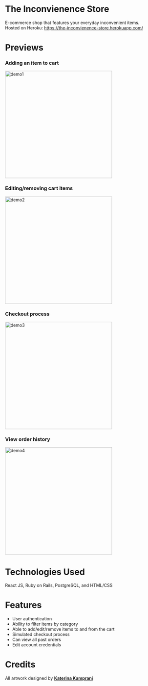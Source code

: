 # The Inconvienence Store
E-commerce shop that features your everyday inconvenient items. <br/>
Hosted on Heroku: https://the-inconvienence-store.herokuapp.com/


# Previews
### Adding an item to cart
<img height="350px" src="https://media.giphy.com/media/hGzIx0XucoxloUpGTM/giphy.gif" alt="demo1">

### Editing/removing cart items
<img height="350px" src="https://media.giphy.com/media/AzxSAsU4lk2eKQ8EZN/giphy.gif" alt="demo2">

### Checkout process
<img height="350px" src="https://media.giphy.com/media/mtHLTwMdWLOaC5AEj1/giphy.gif" alt="demo3">

### View order history
<img height="350px" src="https://media.giphy.com/media/XeLx3PYnqxsaRvFEU3/giphy.gif" alt="demo4">

# Technologies Used

React JS, Ruby on Rails, PostgreSQL, and HTML/CSS

# Features

- User authentication
- Ability to filter items by category
- Able to add/edit/remove items to and from the cart
- Simulated checkout process
- Can view all past orders 
- Edit account credentials

# Credits

All artwork designed by <a href="https://www.theuncomfortable.com/"><strong>Katerina Kamprani</strong></a>
